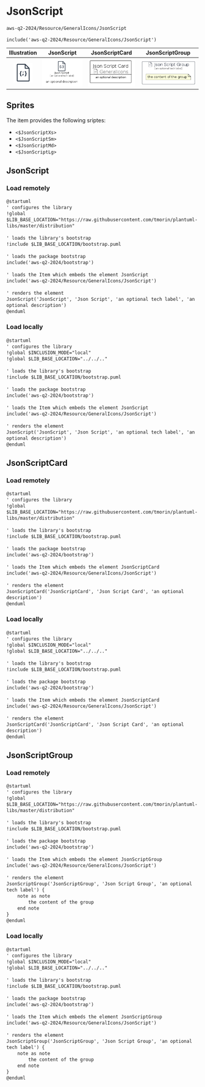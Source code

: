 # JsonScript


```text
aws-q2-2024/Resource/GeneralIcons/JsonScript
```

```text
include('aws-q2-2024/Resource/GeneralIcons/JsonScript')
```



| Illustration | JsonScript | JsonScriptCard | JsonScriptGroup |
| :---: | :---: | :---: | :---: |
| ![illustration for Illustration](../../../aws-q2-2024/Resource/GeneralIcons/JsonScript.png) | ![illustration for JsonScript](../../../aws-q2-2024/Resource/GeneralIcons/JsonScript.Local.png) | ![illustration for JsonScriptCard](../../../aws-q2-2024/Resource/GeneralIcons/JsonScriptCard.Local.png) | ![illustration for JsonScriptGroup](../../../aws-q2-2024/Resource/GeneralIcons/JsonScriptGroup.Local.png) |



## Sprites
The item provides the following sriptes:

- `<$JsonScriptXs>`
- `<$JsonScriptSm>`
- `<$JsonScriptMd>`
- `<$JsonScriptLg>`





## JsonScript

### Load remotely
```plantuml
@startuml
' configures the library
!global $LIB_BASE_LOCATION="https://raw.githubusercontent.com/tmorin/plantuml-libs/master/distribution"

' loads the library's bootstrap
!include $LIB_BASE_LOCATION/bootstrap.puml

' loads the package bootstrap
include('aws-q2-2024/bootstrap')

' loads the Item which embeds the element JsonScript
include('aws-q2-2024/Resource/GeneralIcons/JsonScript')

' renders the element
JsonScript('JsonScript', 'Json Script', 'an optional tech label', 'an optional description')
@enduml
```

### Load locally
```plantuml
@startuml
' configures the library
!global $INCLUSION_MODE="local"
!global $LIB_BASE_LOCATION="../../.."

' loads the library's bootstrap
!include $LIB_BASE_LOCATION/bootstrap.puml

' loads the package bootstrap
include('aws-q2-2024/bootstrap')

' loads the Item which embeds the element JsonScript
include('aws-q2-2024/Resource/GeneralIcons/JsonScript')

' renders the element
JsonScript('JsonScript', 'Json Script', 'an optional tech label', 'an optional description')
@enduml
```

## JsonScriptCard

### Load remotely
```plantuml
@startuml
' configures the library
!global $LIB_BASE_LOCATION="https://raw.githubusercontent.com/tmorin/plantuml-libs/master/distribution"

' loads the library's bootstrap
!include $LIB_BASE_LOCATION/bootstrap.puml

' loads the package bootstrap
include('aws-q2-2024/bootstrap')

' loads the Item which embeds the element JsonScriptCard
include('aws-q2-2024/Resource/GeneralIcons/JsonScript')

' renders the element
JsonScriptCard('JsonScriptCard', 'Json Script Card', 'an optional description')
@enduml
```

### Load locally
```plantuml
@startuml
' configures the library
!global $INCLUSION_MODE="local"
!global $LIB_BASE_LOCATION="../../.."

' loads the library's bootstrap
!include $LIB_BASE_LOCATION/bootstrap.puml

' loads the package bootstrap
include('aws-q2-2024/bootstrap')

' loads the Item which embeds the element JsonScriptCard
include('aws-q2-2024/Resource/GeneralIcons/JsonScript')

' renders the element
JsonScriptCard('JsonScriptCard', 'Json Script Card', 'an optional description')
@enduml
```

## JsonScriptGroup

### Load remotely
```plantuml
@startuml
' configures the library
!global $LIB_BASE_LOCATION="https://raw.githubusercontent.com/tmorin/plantuml-libs/master/distribution"

' loads the library's bootstrap
!include $LIB_BASE_LOCATION/bootstrap.puml

' loads the package bootstrap
include('aws-q2-2024/bootstrap')

' loads the Item which embeds the element JsonScriptGroup
include('aws-q2-2024/Resource/GeneralIcons/JsonScript')

' renders the element
JsonScriptGroup('JsonScriptGroup', 'Json Script Group', 'an optional tech label') {
    note as note
        the content of the group
    end note
}
@enduml
```

### Load locally
```plantuml
@startuml
' configures the library
!global $INCLUSION_MODE="local"
!global $LIB_BASE_LOCATION="../../.."

' loads the library's bootstrap
!include $LIB_BASE_LOCATION/bootstrap.puml

' loads the package bootstrap
include('aws-q2-2024/bootstrap')

' loads the Item which embeds the element JsonScriptGroup
include('aws-q2-2024/Resource/GeneralIcons/JsonScript')

' renders the element
JsonScriptGroup('JsonScriptGroup', 'Json Script Group', 'an optional tech label') {
    note as note
        the content of the group
    end note
}
@enduml
```

